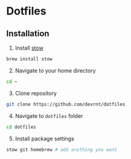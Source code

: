 # Dotfiles

## Installation

1. Install [stow](https://www.gnu.org/software/stow/)

```sh
brew install stow
```

2. Navigate to your home directory

```sh
cd ~
```

3. Clone repository

```sh
git clone https://github.com/devrnt/dotfiles
```

4. Navigate to `dotfiles` folder

```sh
cd dotfiles
```

5. Install package settings

```sh
stow git homebrew # add anything you want
```
